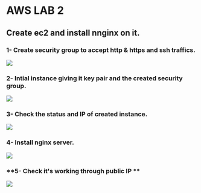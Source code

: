 # **AWS LAB 2**
## **Create ec2 and install nnginx on it.**

### **1- Create security group to accept http & https and ssh traffics.**
![](https://github.com/abdulrahman102/Sprints_tasks/blob/master/aws/aws_lab_2/screenshots/1.png)

### **2- Intial instance giving it key pair and the created security group.**
![](https://github.com/abdulrahman102/Sprints_tasks/blob/master/aws/aws_lab_2/screenshots/2.png)

### **3- Check the status and IP of created instance.**
![](https://github.com/abdulrahman102/Sprints_tasks/blob/master/aws/aws_lab_2/screenshots/3.png)

### **4- Install nginx server.**
![](https://github.com/abdulrahman102/Sprints_tasks/blob/master/aws/aws_lab_2/screenshots/4.png)

### **5- Check it's working through public IP **
![](https://github.com/abdulrahman102/Sprints_tasks/blob/master/aws/aws_lab_2/screenshots/5.png)